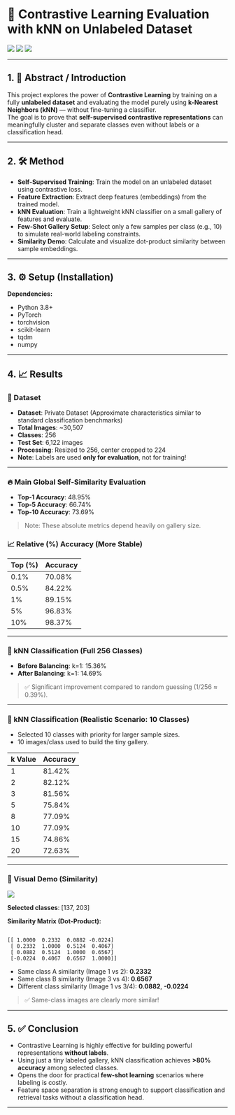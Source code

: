 <h1>🚀 Contrastive Learning Evaluation with kNN on Unlabeled Dataset</h1>

<p>
  <img src="https://img.shields.io/badge/license-GNU-green.svg" />
  <img src="https://img.shields.io/badge/python-3.8%2B-blue.svg" />
  <img src="https://img.shields.io/badge/framework-PyTorch-lightgrey.svg" />
</p>

<hr>

<h2>1. 📖 Abstract / Introduction</h2>
<p>
This project explores the power of <strong>Contrastive Learning</strong> by training on a fully <strong>unlabeled dataset</strong> and evaluating the model purely using <strong>k-Nearest Neighbors (kNN)</strong> — without fine-tuning a classifier.<br>
The goal is to prove that <strong>self-supervised contrastive representations</strong> can meaningfully cluster and separate classes even without labels or a classification head.
</p>

<hr>

<h2>2. 🛠️ Method</h2>
<ul>
  <li><strong>Self-Supervised Training</strong>: Train the model on an unlabeled dataset using contrastive loss.</li>
  <li><strong>Feature Extraction</strong>: Extract deep features (embeddings) from the trained model.</li>
  <li><strong>kNN Evaluation</strong>: Train a lightweight kNN classifier on a small gallery of features and evaluate.</li>
  <li><strong>Few-Shot Gallery Setup</strong>: Select only a few samples per class (e.g., 10) to simulate real-world labeling constraints.</li>
  <li><strong>Similarity Demo</strong>: Calculate and visualize dot-product similarity between sample embeddings.</li>
</ul>

<hr>

<h2>3. ⚙️ Setup (Installation)</h2>

<p><strong>Dependencies:</strong></p>
<ul>
  <li>Python 3.8+</li>
  <li>PyTorch</li>
  <li>torchvision</li>
  <li>scikit-learn</li>
  <li>tqdm</li>
  <li>numpy</li>
</ul>

<hr>

<h2>4. 📈 Results</h2>

<h3>📂 Dataset</h3>
<ul>
  <li><strong>Dataset</strong>: Private Dataset (Approximate characteristics similar to standard classification benchmarks)</li>
  <li><strong>Total Images</strong>: ~30,507</li>
  <li><strong>Classes</strong>: 256</li>
  <li><strong>Test Set</strong>: 6,122 images</li>
  <li><strong>Processing</strong>: Resized to 256, center cropped to 224</li>
  <li><strong>Note</strong>: Labels are used <strong>only for evaluation</strong>, not for training!</li>
</ul>

<hr>

<h3>🔥 Main Global Self-Similarity Evaluation</h3>
<ul>
  <li><strong>Top-1 Accuracy</strong>: 48.95%</li>
  <li><strong>Top-5 Accuracy</strong>: 66.74%</li>
  <li><strong>Top-10 Accuracy</strong>: 73.69%</li>
</ul>
<blockquote>Note: These absolute metrics depend heavily on gallery size.</blockquote>

<h3>📈 Relative (%) Accuracy (More Stable)</h3>

<table>
  <thead>
    <tr>
      <th>Top (%)</th>
      <th>Accuracy</th>
    </tr>
  </thead>
  <tbody>
    <tr><td>0.1%</td><td>70.08%</td></tr>
    <tr><td>0.5%</td><td>84.22%</td></tr>
    <tr><td>1%</td><td>89.15%</td></tr>
    <tr><td>5%</td><td>96.83%</td></tr>
    <tr><td>10%</td><td>98.37%</td></tr>
  </tbody>
</table>

<hr>

<h3>🧠 kNN Classification (Full 256 Classes)</h3>
<ul>
  <li><strong>Before Balancing</strong>: k=1: 15.36%</li>
  <li><strong>After Balancing</strong>: k=1: 14.69%</li>
</ul>
<blockquote>✅ Significant improvement compared to random guessing (1/256 ≈ 0.39%).</blockquote>

<hr>

<h3>🎯 kNN Classification (Realistic Scenario: 10 Classes)</h3>

<ul>
  <li>Selected 10 classes with priority for larger sample sizes.</li>
  <li>10 images/class used to build the tiny gallery.</li>
</ul>

<table>
  <thead>
    <tr>
      <th>k Value</th>
      <th>Accuracy</th>
    </tr>
  </thead>
  <tbody>
    <tr><td>1</td><td>81.42%</td></tr>
    <tr><td>2</td><td>82.12%</td></tr>
    <tr><td>3</td><td>81.56%</td></tr>
    <tr><td>5</td><td>75.84%</td></tr>
    <tr><td>8</td><td>77.09%</td></tr>
    <tr><td>10</td><td>77.09%</td></tr>
    <tr><td>15</td><td>74.86%</td></tr>
    <tr><td>20</td><td>72.63%</td></tr>
  </tbody>
</table>

<hr>

<h3>🎨 Visual Demo (Similarity)</h3>
<img src="https://github.com/user-attachments/assets/af5bd09c-b489-46dd-9ead-348a027c97be">
<p><strong>Selected classes</strong>: [137, 203]</p>

<p><strong>Similarity Matrix (Dot-Product):</strong></p>

<pre><code>
[[ 1.0000  0.2332  0.0882 -0.0224]
 [ 0.2332  1.0000  0.5124  0.4067]
 [ 0.0882  0.5124  1.0000  0.6567]
 [-0.0224  0.4067  0.6567  1.0000]]
</code></pre>

<ul>
  <li>Same class A similarity (Image 1 vs 2): <strong>0.2332</strong></li>
  <li>Same class B similarity (Image 3 vs 4): <strong>0.6567</strong></li>
  <li>Different class similarity (Image 1 vs 3/4): <strong>0.0882</strong>, <strong>-0.0224</strong></li>
</ul>

<blockquote>✅ Same-class images are clearly more similar!</blockquote>

<hr>

<h2>5. ✅ Conclusion</h2>

<ul>
  <li>Contrastive Learning is highly effective for building powerful representations <strong>without labels</strong>.</li>
  <li>Using just a tiny labeled gallery, kNN classification achieves <strong>&gt;80% accuracy</strong> among selected classes.</li>
  <li>Opens the door for practical <strong>few-shot learning</strong> scenarios where labeling is costly.</li>
  <li>Feature space separation is strong enough to support classification and retrieval tasks without a classification head.</li>
</ul>

<hr>
